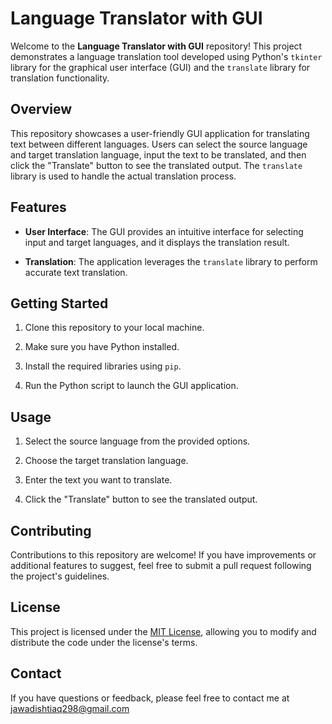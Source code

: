 # Language Translator with GUI

Welcome to the **Language Translator with GUI** repository! This project demonstrates a language translation tool developed using Python's `tkinter` library for the graphical user interface (GUI) and the `translate` library for translation functionality.

## Overview

This repository showcases a user-friendly GUI application for translating text between different languages. Users can select the source language and target translation language, input the text to be translated, and then click the "Translate" button to see the translated output. The `translate` library is used to handle the actual translation process.

## Features

- **User Interface**: The GUI provides an intuitive interface for selecting input and target languages, and it displays the translation result.

- **Translation**: The application leverages the `translate` library to perform accurate text translation.

## Getting Started

1. Clone this repository to your local machine.

2. Make sure you have Python installed.

3. Install the required libraries using `pip`.

4. Run the Python script to launch the GUI application.

## Usage

1. Select the source language from the provided options.

2. Choose the target translation language.

3. Enter the text you want to translate.

4. Click the "Translate" button to see the translated output.

## Contributing

Contributions to this repository are welcome! If you have improvements or additional features to suggest, feel free to submit a pull request following the project's guidelines.

## License

This project is licensed under the [MIT License](LICENSE), allowing you to modify and distribute the code under the license's terms.

## Contact

If you have questions or feedback, please feel free to contact me at jawadishtiaq298@gmail.com 

